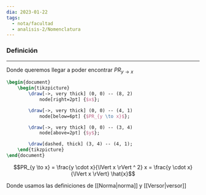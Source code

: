 ```yaml
---
dia: 2023-01-22
tags:
  - nota/facultad
  - analisis-2/Nomenclatura
---
```

### Definición
---
Donde queremos llegar a poder encontrar $PR_{y \to x}$

```tikz 
\begin{document} 
	\begin{tikzpicture}
		\draw[->, very thick] (0, 0) -- (8, 2)
			node[right=2pt] {$x$};

		\draw[->, very thick] (0, 0) -- (4, 1)
			node[below=6pt] {$PR_{y \to x}$};

		\draw[->, very thick] (0, 0) -- (3, 4)
			node[above=2pt] {$y$};

		\draw[dashed, thick] (3, 4) -- (4, 1);
	\end{tikzpicture}
\end{document} 
```


$$PR_{y \to x} = \frac{y \cdot x}{\lVert x \rVert ^ 2} x = \frac{y \cdot x}{\lVert x \rVert} \hat{x}$$

Donde usamos las definiciones de [[Norma|norma]] y [[Versor|versor]]
